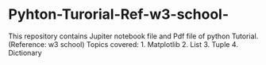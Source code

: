 # Pyhton-Turorial-Ref-w3-school-
This repository contains Jupiter notebook file and Pdf file of python Tutorial.(Reference: w3 school)
Topics covered:
      1. Matplotlib
      2. List
      3. Tuple
      4. Dictionary
